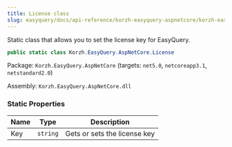 ```yaml
---
title: License class
slug: easyquery/docs/api-reference/korzh-easyquery-aspnetcore/korzh-easyquery-aspnetcore-namespace/license-class
---
```



Static class that allows you to set the license key for EasyQuery.
```csharp
public static class Korzh.EasyQuery.AspNetCore.License

```
Package: `Korzh.EasyQuery.AspNetCore` (targets: `net5.0`, `netcoreapp3.1`, `netstandard2.0`)

Assembly: `Korzh.EasyQuery.AspNetCore.dll`

### Static Properties

| Name | Type | Description | 
| --- | --- | --- | 
| Key | `string` | Gets or sets the license key |